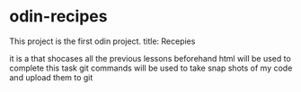 # odin-recipes
This project is the first odin project. title: 	Recepies

it is a that shocases all the previous lessons beforehand 
html will be used to complete this task
git commands will be used to take snap shots of my code and upload them to git
